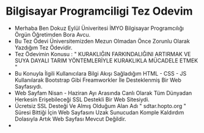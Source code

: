 # Bilgisayar Programciligi Tez Odevim
 * Merhaba Ben Dokuz Eylül Üniveritesi İMYO Bilgisayar Programcılığı Örgün Öğretimden Bora Avcu.
 * Bu Tez Ödevi Üniversitemizden Mezun Olmadan Önce Zorunlu Olarak Yazdığım Tez Ödevidir.
 * Tez Ödevimin Konusu : " KURAKLIĞIN FARKINDALIĞINI ARTIRMAK VE SUYA DAYALI TARIM YÖNTEMLERİYLE KURAKLIKLA MÜCADELE ETMEK "
 * Bu Konuyla İlgili Kullanıcılara Bilgi Akışı Sağladığım HTML - CSS - JS Kullanılarak Bootstrap Gibi Freamworkler İle Desteklenmiş Bir Web Sayfasıydı.
 * Web Sayfam Nisan - Haziran Ayı Arasında Canlı Olarak Tüm Dünyadan Herkesin Erişebileceği SSL Destekli Bir Web Sitesiydi.
 * Ücretsiz SSL Desteği Ve Almış Olduğum Alan Adı " sdtar.hopto.org " Süresi Bittiği İçin Web Sayfasını Uzak Sunucudan Komple Kaldırdım Dolasıyla Artık Web Sayfası Mevcut Değildir.
 * 
 
